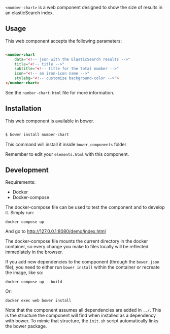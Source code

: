 `<number-chart>` is a web component designed to show the size of results in an elasticSearch index.

## Usage

This web component accepts the following parameters:

```html

<number-chart 
    data="<!-- json with the ElasticSearch results -->"
    title="<!-- title -->"
    subtitle="<!-- title for the total number -->"
    icon="<!-- an iron-icon name -->"
    stylebg="<!-- customize background-color -->">
</number-chart>

```

See the `number-chart.html` file for more information.

## Installation

This web component is available in bower. 

```bash

$ bower install number-chart

```

This command will install it inside `bower_components` folder

Remember to edit your `elements.html` with this component.


## Development

Requirements:

 * Docker
 * Docker-compose

The docker-compose file can be used to test the component and to develop it.
Simply run:

```
docker compose up
```

And go to http://127.0.0.1:8080/demo/index.html

The docker-compose file mounts the current directory in the docker container, so every change you make to files locally will be reflected immediately in the browser.

If you add new dependencies to the compponent (through the `bower.json` file), you need to either run `bower install` within the container or recreate the image, like so:

```
docker compose up --build

```

Or:

```
docker exec web bower install
```

Note that the component assumes all dependencies are added in `../`.
This is the structure the component will find when installed as a dependency with bower.
To mimic that structure, the `init.sh` script automatically links the bower package.
